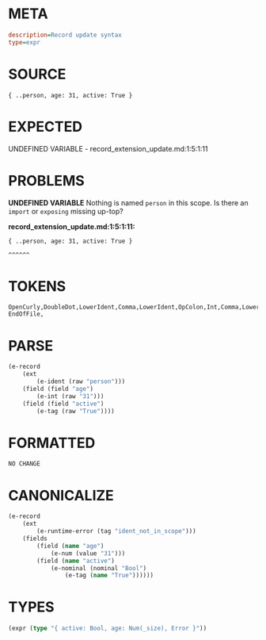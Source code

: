 # META
~~~ini
description=Record update syntax
type=expr
~~~
# SOURCE
~~~roc
{ ..person, age: 31, active: True }
~~~
# EXPECTED
UNDEFINED VARIABLE - record_extension_update.md:1:5:1:11
# PROBLEMS
**UNDEFINED VARIABLE**
Nothing is named `person` in this scope.
Is there an `import` or `exposing` missing up-top?

**record_extension_update.md:1:5:1:11:**
```roc
{ ..person, age: 31, active: True }
```
    ^^^^^^


# TOKENS
~~~zig
OpenCurly,DoubleDot,LowerIdent,Comma,LowerIdent,OpColon,Int,Comma,LowerIdent,OpColon,UpperIdent,CloseCurly,
EndOfFile,
~~~
# PARSE
~~~clojure
(e-record
	(ext
		(e-ident (raw "person")))
	(field (field "age")
		(e-int (raw "31")))
	(field (field "active")
		(e-tag (raw "True"))))
~~~
# FORMATTED
~~~roc
NO CHANGE
~~~
# CANONICALIZE
~~~clojure
(e-record
	(ext
		(e-runtime-error (tag "ident_not_in_scope")))
	(fields
		(field (name "age")
			(e-num (value "31")))
		(field (name "active")
			(e-nominal (nominal "Bool")
				(e-tag (name "True"))))))
~~~
# TYPES
~~~clojure
(expr (type "{ active: Bool, age: Num(_size), Error }"))
~~~
